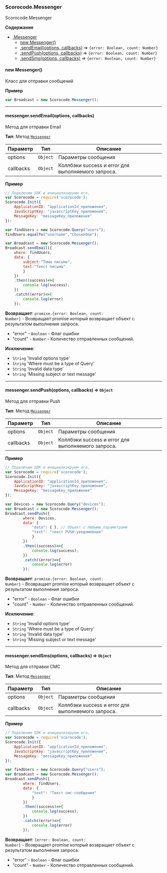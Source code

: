 <a name="Scorocode.Messenger"></a>

### Scorocode.Messenger
Scorocode.Messenger

**Содержание**

* [.Messenger](#Scorocode.Messenger)
    * [new Messenger()](#new_Scorocode.Messenger_new)
    * [.sendEmail(options, callbacks)](#Scorocode.Messenger+sendEmail) ⇒ <code>{error: Boolean, count: Number}</code>
    * [.sendPush(options, callbacks)](#Scorocode.Messenger+sendPush) ⇒ <code>{error: Boolean, count: Number}</code>
    * [.sendSms(options, callbacks)](#Scorocode.Messenger+sendSms) ⇒ <code>{error: Boolean, count: Number}</code>

<a name="new_Scorocode.Messenger_new"></a>

#### new Messenger()
Класс для отправки сообщений

**Пример**
```js
var Broadcast = new Scorocode.Messenger();
```

----------------------------------------------------------------------------------------------

<a name="Scorocode.Messenger+sendEmail"></a>

#### messenger.sendEmail(options, callbacks)
Метод для отправки Email

**Тип**: Метод <code>[Messenger](#Scorocode.Messenger)</code>  

| Параметр | Тип | Описание |
| --- | --- | --- |
| options | <code>Object</code> | Параметры сообщения |
| callbacks | <code>Object</code> | Коллбэки success и error для выполняемого запроса. |

**Пример**  
```js
// Подключим SDK и инициализируем его. 
var Scorocode = require('scorocode');
Scorocode.Init({
    ApplicationID: "applicationId_приложения",
    JavaScriptKey: "javascriptKey_приложения",
    MessageKey: "messageKey_приложения"
});

var findUsers = new Scorocode.Query("users");
findUsers.equalTo("username","ChosenOne");

var Broadcast = new Scorocode.Messenger();
Broadcast.sendEmail({
    where: findUsers,
    data: {
        subject:"Тема письма",
        text:"Текст письма"
		}
	})
    .then((success)=>{
        console.log(success);
    })
    .catch((error)=>{
        console.log(error)
    });
```
**Возвращает**: <code>promise.{error: Boolean, count: Number}</code> - Возвращает promise который возвращает объект с результатом выполнения запроса.
- "error" - <code>Boolean</code> - Флаг ошибки
- "count" - <code>Number</code>  - Количество отправленных сообщений.

**Исключение**:

- <code>String</code> 'Invalid options type'
- <code>String</code> 'Where must be a type of Query'
- <code>String</code> 'Invalid data type'
- <code>String</code> 'Missing subject or text message'

----------------------------------------------------------------------------------------------

<a name="Scorocode.Messenger+sendPush"></a>

#### messenger.sendPush(options, callbacks) ⇒ <code>Object</code>
Метод для отправки Push

**Тип**: Метод <code>[Messenger](#Scorocode.Messenger)</code>

| Параметр | Тип | Описание |
| --- | --- | --- |
| options | <code>Object</code> | Параметры сообщения |
| callbacks | <code>Object</code> | Коллбэки success и error для выполняемого запроса. |

**Пример**  
```js
// Подключим SDK и инициализируем его. 
var Scorocode = require('scorocode');
Scorocode.Init({
    ApplicationID: "applicationId_приложения",
    JavaScriptKey: "javascriptKey_приложения",
    MessageKey: "messageKey_приложения"
});

var Devices = new Scorocode.Query("devices");
var Broadcast = new Scorocode.Messenger();
Broadcast.sendPush({
        where: Devices,
        data: {
            "data": { }, // Объект с любыми параметрами 
            "text": "текст PUSH-уведомления"
            }
        })
        .then((success)=>{
            console.log(success);
        })
        .catch((error)=>{
            console.log(error)
        });
```

**Возвращает**: <code>promise.{error: Boolean, count: Number}</code> - Возвращает promise который возвращает объект с результатом выполнения запроса.
- "error" - <code>Boolean</code> - Флаг ошибки
- "count" - <code>Number</code>  - Количество отправленных сообщений.

**Исключение**:

- <code>String</code> 'Invalid options type'
- <code>String</code> 'Where must be a type of Query'
- <code>String</code> 'Invalid data type'
- <code>String</code> 'Missing subject or text message'



----------------------------------------------------------------------------------------------

<a name="Scorocode.Messenger+sendSms"></a>

#### messenger.sendSms(options, callbacks) ⇒ <code>Object</code>
Метод для отправки СМС

**Тип**: Метод <code>[Messenger](#Scorocode.Messenger)</code>  

| Параметр | Тип | Описание |
| --- | --- | --- |
| options | <code>Object</code> | Параметры сообщения |
| callbacks | <code>Object</code> | Коллбэки success и error для выполняемого запроса. |

**Пример**  
```js
// Подключим SDK и инициализируем его. 
var Scorocode = require('scorocode');
Scorocode.Init({
    ApplicationID: "applicationId_приложения",
    JavaScriptKey: "javascriptKey_приложения",
    MessageKey: "messageKey_приложения"
});

var findUsers = new Scorocode.Query("users");
var Broadcast = new Scorocode.Messenger();
Broadcast.sendPush({
        where: findUsers,
        data: {
            "text": "Текст смс-сообщения"     
            }
        })
        .then((success)=>{
            console.log(success);
        })
        .catch((error)=>{
            console.log(error)
        });
```

**Возвращает**: <code>{error: Boolean, count: Number}</code> - Возвращает promise который возвращает объект с результатом выполнения запроса.
- "error" - <code>Boolean</code> - Флаг ошибки
- "count" - <code>Number</code>  - Количество отправленных сообщений.
